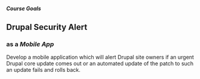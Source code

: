 
##### Course __Goals__

## Drupal Security Alert

### as a *Mobile App*

Develop a mobile application which will alert Drupal site owners if an urgent
Drupal core update comes out or an automated update of the patch to such an
update fails and rolls back.

